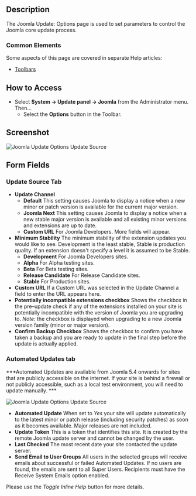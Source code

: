 <!-- Filename: Help4.x:Joomla_Update:_Options / Display title: Joomla Update: Options -->

## Description

The Joomla Update: Options page is used to set parameters to control the 
Joomla core update process.

### Common Elements

Some aspects of this page are covered in separate Help articles:

* [Toolbars](jdocmanual?article=help/common-elements/toolbars)

## How to Access

- Select **System → Update panel → Joomla** from the Administrator menu. Then...
  - Select the **Options** button in the Toolbar.

## Screenshot

![Joomla Update Options Update Source](../../../en/images/joomla-update/joomla-update-options.png)

## Form Fields

### Update Source Tab

- **Update Channel**
  - **Default** This setting causes Joomla to display a notice when a new 
  minor or patch version is available for the current major version. 
  - **Joomla Next** This setting causes Joomla to display a notice when a 
  new stable major version is available and all existing minor versions and
  extensions are up to date.
  - **Custom URL** For Joomla Developers. More fields will appear.
- **Minimum Stability** The minimum stability of the extension updates
  you would like to see. Development is the least stable, Stable is
  production quality. If an extension doesn't specify a level it is
  assumed to be Stable.
  - **Development** For Joomla Developers sites.
  - **Alpha** For Alpha testing sites.
  - **Beta** For Beta testing sites.
  - **Release Candidate** For Release Candidate sites.
  - **Stable** For Production sites.
- **Custom URL** If a Custom URL was selected in the Update Channel a field to enter the URL appears here.
- **Potentially incompatible extensions checkbox** Shows the checkbox in the 
  pre–update check if any of the extensions installed on your site is 
  potentially incompatible with the version of Joomla you are upgrading to. 
  *Note:* the checkbox is displayed when upgrading to a new Joomla version 
  family (minor or major version).
- **Confirm Backup Checkbox** Shows the checkbox to confirm you have taken 
  a backup and you are ready to update in the final step before the update is 
  actually applied. 

### Automated Updates tab

***Automated Updates are available from Joomla 5.4 onwards for sites that are publicly accessible on the internet. If your site is behind a firewall or not publicly accessible, such as a local test environment, you will need to update manually. ***

![Joomla Update Options Update Source](../../../en/images/joomla-update/joomla-update-options-automated-updates.png)

- **Automated Update** When set to *Yes* your site will update automatically to the latest minor or patch release (including security patches) as soon as it becomes available. Major releases are not included.
- **Update Token** This is a token that identifies this site. It is created by the remote Joomla update server and cannot be changed by the user.
- **Last Checked** The most recent date your site contacted the update server.
- **Send Email to User Groups** All users in the selected groups will receive emails about successful or failed Automated Updates. If no users are found, the emails are sent to all Super Users. Recipients must have the Receive System Emails option enabled.

Please use the *Toggle Inline Help* button for more details.
